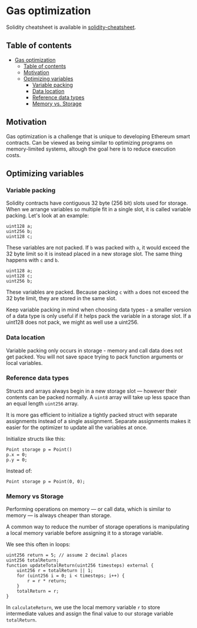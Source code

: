 # Gas optimization

Solidity cheatsheet is available in [solidity-cheatsheet](/README.md).

## Table of contents

- [Gas optimization](#gas-optimization)
  - [Table of contents](#table-of-contents)
  - [Motivation](#motivation)
  - [Optimizing variables](#optimizing-variables)
    - [Variable packing](#variable-packing)
    - [Data location](#data-location)
    - [Reference data types](#reference-data-types)
    - [Memory vs. Storage](#memory-vs-storage)

## Motivation

Gas optimization is a challenge that is unique to developing Ethereum smart contracts. Can be viewed as being similar to optimizing programs on memory-limited systems, altough the goal here is to reduce execution costs.

## Optimizing variables

### Variable packing

Solidity contracts have contiguous 32 byte (256 bit) slots used for storage. When we arrange variables so multiple fit in a single slot, it is called variable packing.
Let's look at an example:

```solidity
uint128 a;
uint256 b;
uint128 c;
```

These variables are not packed. If `b` was packed with `a`, it would exceed the 32 byte limit so it is instead placed in a new storage slot. The same thing happens with `c` and `b`.

```solidity
uint128 a;
uint128 c;
uint256 b;
```

These variables are packed. Because packing `c` with `a` does not exceed the 32 byte limit, they are stored in the same slot.

Keep variable packing in mind when choosing data types - a smaller version of a data type is only useful if it helps pack the variable in a storage slot. If a uint128 does not pack, we might as well use a uint256.

### Data location

Variable packing only occurs in storage - memory and call data does not get packed. You will not save space trying to pack function arguments or local variables.

### Reference data types

Structs and arrays always begin in a new storage slot — however their contents can be packed normally. A `uint8` array will take up less space than an equal length `uint256` array.

It is more gas efficient to initialize a tightly packed struct with separate assignments instead of a single assignment.
Separate assignments makes it easier for the optimizer to update all the variables at once.

Initialize structs like this:

```solidity
Point storage p = Point()
p.x = 0;
p.y = 0;
```

Instead of:

```solidity
Point storage p = Point(0, 0);
```

### Memory vs Storage

Performing operations on memory — or call data, which is similar to memory — is always cheaper than storage.

A common way to reduce the number of storage operations is manipulating a local memory variable before assigning it to a storage variable.

We see this often in loops:

```solidity
uint256 return = 5; // assume 2 decimal places
uint256 totalReturn;
function updateTotalReturn(uint256 timesteps) external {
    uint256 r = totalReturn || 1;
    for (uint256 i = 0; i < timesteps; i++) {
        r = r * return;
    }
    totalReturn = r;
}
```

In `calculateReturn`, we use the local memory variable `r` to store intermediate values and assign the final value to our storage variable `totalReturn`.
